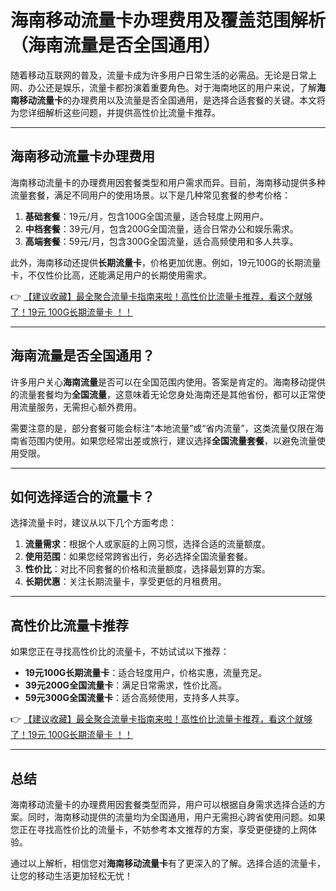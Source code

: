 # 海南移动流量卡办理费用及覆盖范围解析（海南流量是否全国通用）

随着移动互联网的普及，流量卡成为许多用户日常生活的必需品。无论是日常上网、办公还是娱乐，流量卡都扮演着重要角色。对于海南地区的用户来说，了解**海南移动流量卡**的办理费用以及流量是否全国通用，是选择合适套餐的关键。本文将为您详细解析这些问题，并提供高性价比流量卡推荐。

---

## 海南移动流量卡办理费用

海南移动流量卡的办理费用因套餐类型和用户需求而异。目前，海南移动提供多种流量套餐，满足不同用户的使用场景。以下是几种常见套餐的参考价格：

1. **基础套餐**：19元/月，包含100G全国流量，适合轻度上网用户。
2. **中档套餐**：39元/月，包含200G全国流量，适合日常办公和娱乐需求。
3. **高端套餐**：59元/月，包含300G全国流量，适合高频使用和多人共享。

此外，海南移动还提供**长期流量卡**，价格更加优惠。例如，19元100G的长期流量卡，不仅性价比高，还能满足用户的长期使用需求。

👉 [【建议收藏】最全聚合流量卡指南来啦！高性价比流量卡推荐，看这个就够了！19元 100G长期流量卡 ！！](https://bit.ly/Liuliangka)

---

## 海南流量是否全国通用？

许多用户关心**海南流量**是否可以在全国范围内使用。答案是肯定的。海南移动提供的流量套餐均为**全国流量**，这意味着无论您身处海南还是其他省份，都可以正常使用流量服务，无需担心额外费用。

需要注意的是，部分套餐可能会标注“本地流量”或“省内流量”，这类流量仅限在海南省范围内使用。如果您经常出差或旅行，建议选择**全国流量套餐**，以避免流量使用受限。

---

## 如何选择适合的流量卡？

选择流量卡时，建议从以下几个方面考虑：

1. **流量需求**：根据个人或家庭的上网习惯，选择合适的流量额度。
2. **使用范围**：如果您经常跨省出行，务必选择全国流量套餐。
3. **性价比**：对比不同套餐的价格和流量额度，选择最划算的方案。
4. **长期优惠**：关注长期流量卡，享受更低的月租费用。

---

## 高性价比流量卡推荐

如果您正在寻找高性价比的流量卡，不妨试试以下推荐：

- **19元100G长期流量卡**：适合轻度用户，价格实惠，流量充足。
- **39元200G全国流量卡**：满足日常需求，性价比高。
- **59元300G全国流量卡**：适合高频使用，支持多人共享。

👉 [【建议收藏】最全聚合流量卡指南来啦！高性价比流量卡推荐，看这个就够了！19元 100G长期流量卡 ！！](https://bit.ly/Liuliangka)

---

## 总结

海南移动流量卡的办理费用因套餐类型而异，用户可以根据自身需求选择合适的方案。同时，海南移动提供的流量均为全国通用，用户无需担心跨省使用问题。如果您正在寻找高性价比的流量卡，不妨参考本文推荐的方案，享受更便捷的上网体验。

通过以上解析，相信您对**海南移动流量卡**有了更深入的了解。选择合适的流量卡，让您的移动生活更加轻松无忧！